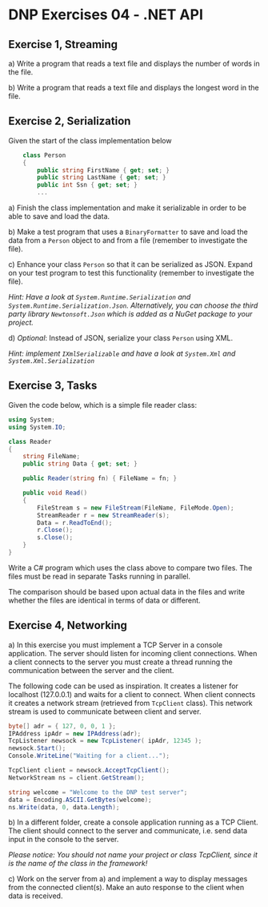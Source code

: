 # DNP Exercises 04 - .NET API

## Exercise 1, Streaming

a) Write a program that reads a text file and displays the number of words in the file.

b) Write a program that reads a text file and displays the longest word in the file.

## Exercise 2, Serialization

Given the start of the class implementation below

```csharp
    class Person
    {
        public string FirstName { get; set; }
        public string LastName { get; set; }
        public int Ssn { get; set; }
        ...
```

a) Finish the class implementation and make it serializable in order to be able to save and load the data.

b) Make a test program that uses a `BinaryFormatter` to save and load the data from a `Person` object to and from a file (remember to investigate the file).

c) Enhance your class `Person` so that it can be serialized as JSON. Expand on your test program to test this functionality (remember to investigate the file).

*Hint: Have a look at `System.Runtime.Serialization` and `System.Runtime.Serialization.Json`. Alternatively, you can choose the third party library `Newtonsoft.Json` which is added as a NuGet package to your project.*

d) *Optional*: Instead of JSON, serialize your class `Person` using XML.

*Hint: implement `IXmlSerializable` and have a look at `System.Xml` and `System.Xml.Serialization`*

## Exercise 3, Tasks

Given the code below, which is a simple file reader class:

```csharp
using System;
using System.IO;

class Reader
{
    string FileName;
    public string Data { get; set; }

    public Reader(string fn) { FileName = fn; }

    public void Read()
    {
        FileStream s = new FileStream(FileName, FileMode.Open);
        StreamReader r = new StreamReader(s);
        Data = r.ReadToEnd();
        r.Close();
        s.Close();
    }
}
```

Write a C# program which uses the class above to compare two files. The files must be read in separate Tasks running in parallel.

The comparison should be based upon actual data in the files and write whether the files are identical in terms of data or different.


## Exercise 4, Networking

a) In this exercise you must implement a TCP Server in a console application. The server should listen for incoming client connections. When a client connects to the server you must create a thread running the communication between the server and the client.

The following code can be used as inspiration. It creates a listener for localhost (127.0.0.1) and waits for a client to connect. When client connects it creates a network stream (retrieved from `TcpClient` class). This network stream is used to communicate between client and server.

```csharp
byte[] adr = { 127, 0, 0, 1 };
IPAddress ipAdr = new IPAddress(adr);
TcpListener newsock = new TcpListener( ipAdr, 12345 );
newsock.Start();
Console.WriteLine("Waiting for a client...");

TcpClient client = newsock.AcceptTcpClient();
NetworkStream ns = client.GetStream();

string welcome = "Welcome to the DNP test server";
data = Encoding.ASCII.GetBytes(welcome);
ns.Write(data, 0, data.Length);
```

b) In a different folder, create a console application running as a TCP Client. The client should connect to the server and communicate, i.e. send data input in the console to the server.

*Please notice: You should not name your project or class TcpClient, since it is the name of the class in the framework!*

c) Work on the server from a) and implement a way to display messages from the connected client(s). Make an auto response to the client when data is received.